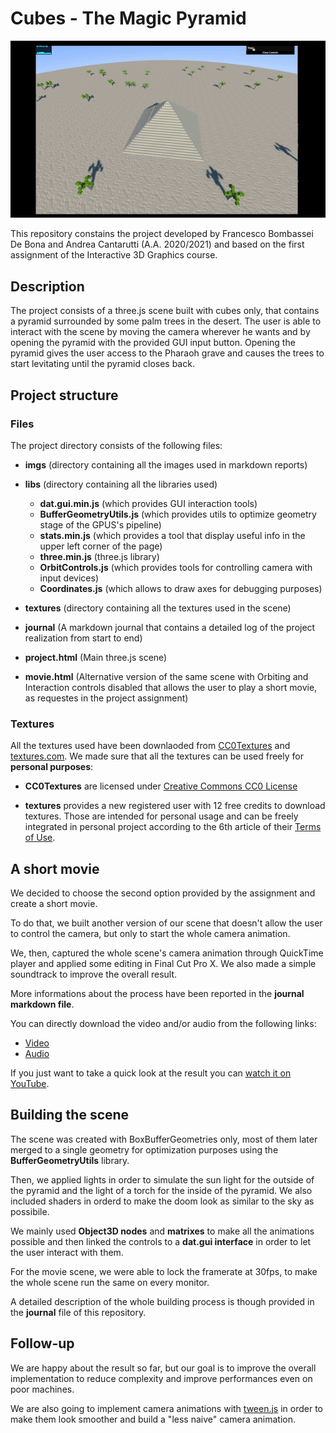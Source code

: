 # Cubes - The Magic Pyramid

![Demonstration](imgs/demo-to-gif.gif)

This repository constains the project developed by Francesco Bombassei De Bona and Andrea Cantarutti (A.A. 2020/2021) and based on the first assignment of the Interactive 3D Graphics course. 

## Description

The project consists of a three.js scene built with cubes only, that contains a pyramid surrounded by some palm trees in the desert. 
The user is able to interact with the scene by moving the camera wherever he wants and by opening the pyramid with the provided GUI input button. 
Opening the pyramid gives the user access to the Pharaoh grave and causes the trees to start levitating until the pyramid closes back. 

## Project structure

### Files
The project directory consists of the following files: 

* **imgs** (directory containing all the images used in markdown reports)

* **libs** (directory containing all the libraries used)
    - **dat.gui.min.js** (which provides GUI interaction tools)
    - **BufferGeometryUtils.js** (which provides utils to optimize geometry stage of the GPUS's pipeline)
    - **stats.min.js** (which provides a tool that display useful info in the upper left corner of the page)
    - **three.min.js** (three.js library)
    - **OrbitControls.js** (which provides tools for controlling camera with input devices)
    - **Coordinates.js** (which allows to draw axes for debugging purposes)

* **textures** (directory containing all the textures used in the scene)

* **journal** (A markdown journal that contains a detailed log of the project realization from start to end)

* **project.html** (Main three.js scene)

* **movie.html** (Alternative version of the same scene with Orbiting and Interaction controls disabled that allows the user to play a short movie, as requestes in the project assignment)

### Textures
All the textures used have been downlaoded from [CC0Textures](https://cc0textures.com/) and [textures.com](http://www.textures.com/).
We made sure that all the textures can be used freely for **personal purposes**:

* **CC0Textures** are licensed under [Creative Commons CC0 License](https://creativecommons.org/publicdomain/zero/1.0/deed.it)

* **textures** provides a new registered user with 12 free credits to download textures. Those are intended for personal usage and can be freely integrated in personal project according to the 6th article of their [Terms of Use](https://www.textures.com/terms-of-use.html).

## A short movie

We decided to choose the second option provided by the assignment and create a short movie. 

To do that, we built another version of our scene that doesn't allow the user to control the camera, but only to start the whole camera animation. 

We, then, captured the whole scene's camera animation through QuickTime player and applied some editing in Final Cut Pro X. We also made a simple soundtrack to improve the overall result. 

More informations about the process have been reported in the **journal markdown file**. 

You can directly download the video and/or audio from the following links:
* [Video](https://cantarutti-bombassei-3dgraphics.s3-eu-west-1.amazonaws.com/video.mov)
* [Audio](https://cantarutti-bombassei-3dgraphics.s3-eu-west-1.amazonaws.com/interactive.wav)

If you just want to take a quick look at the result you can [watch it on YouTube](https://youtu.be/NO5eCB_IUVA).


## Building the scene

The scene was created with BoxBufferGeometries only, most of them later merged to a single geometry for optimization purposes using the **BufferGeometryUtils** library. 

Then, we applied lights in order to simulate the sun light for the outside of the pyramid and the light of a torch for the inside of the pyramid. We also included shaders in orderd to make the doom look as similar to the sky as possibile.

We mainly used **Object3D nodes** and **matrixes** to make all the animations possible and then linked the controls to a **dat.gui interface** in order to let the user interact with them. 

For the movie scene, we were able to lock the framerate at 30fps, to make the whole scene run the same on every monitor.

A detailed description of the whole building process is though provided in the **journal** file of this repository. 


## Follow-up

We are happy about the result so far, but our goal is to improve the overall implementation to reduce complexity and improve performances even on poor machines.

We are also going to implement camera animations with [tween.js](https://github.com/tweenjs/tween.js/) in order to make them look smoother and build a "less naive" camera animation.
